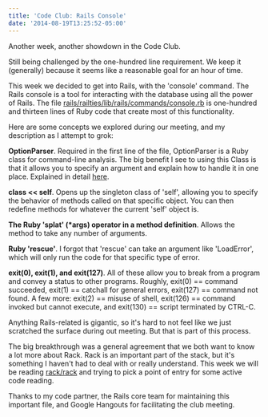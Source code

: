 ```yaml
---
title: 'Code Club: Rails Console'
date: '2014-08-19T13:25:52-05:00'
---
```


Another week, another showdown in the Code Club.

Still being challenged by the one-hundred line requirement.  We keep it
(generally) because it seems like a reasonable goal for an hour of time.

This week we decided to get into Rails, with the 'console' command.  The Rails
console is a tool for interacting with the database using all the power of
Rails.  The file <a
href='https://github.com/rails/rails/blob/master/railties/lib/rails/commands/console.rb'>rails/railties/lib/rails/commands/console.rb</a>
is one-hundred and thirteen lines of Ruby code that create most of this
functionality.

Here are some concepts we explored during our meeting, and my description as I
attempt to grok:

<strong>OptionParser</strong>.  Required in the first line of the file,
OptionParser is a Ruby class for command-line analysis.  The big benefit I see
to using this Class is that it allows you to specify an argument and explain
how to handle it in one place. Explained in detail <a
href='http://ruby-doc.org/stdlib-2.1.2/libdoc/optparse/rdoc/OptionParser.html'>here</a>.

<strong>class << self</strong>.  Opens up the singleton class of 'self',
allowing you to specify the behavior of methods called on that specific object.
You can then redefine methods for whatever the current 'self' object is.

<strong>The Ruby 'splat' (*args) operator in a method definition</strong>.
Allows the method to take any number of arguments.

<strong>Ruby 'rescue'</strong>.  I forgot that 'rescue' can take an argument
like 'LoadError', which will only run the code for that specific type of error.

<strong>exit(0), exit(1), and exit(127)</strong>.  All of these allow you to
break from a program and convey a status to other programs.  Roughly, exit(0)
== command succeeded, exit(1) == catchall for general errors, exit(127) ==
command not found.  A few more: exit(2) == misuse of shell, exit(126) ==
command invoked but cannot execute, and exit(130) == script terminated by
CTRL-C.

Anything Rails-related is gigantic, so it's hard to not feel like we just
scratched the surface during out meeting.  But that is part of this process.

The big breakthrough was a general agreement that we both want to know a lot
more about Rack.  Rack is an important part of the stack, but it's something I
haven't had to deal with or really understand.   This week we will be reading
<a href='https://github.com/rack/rack'>rack/rack</a> and trying to pick a point
of entry for some active code reading.

Thanks to my code partner, the Rails core team for maintaining this important
file, and Google Hangouts for facilitating the club meeting.
